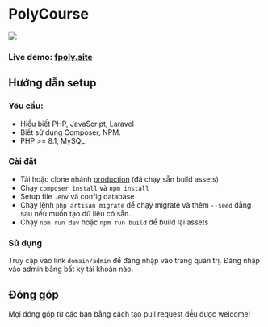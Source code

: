 # PolyCourse

![](https://user-images.githubusercontent.com/56961917/205668331-1bbf26f1-b5b6-4b1a-bbb8-903b1783d054.png)

### Live demo: **[fpoly.site](https://fpoly.site)**

## Hướng dẫn setup

### Yêu cầu:

- Hiểu biết PHP, JavaScript, Laravel
- Biết sử dụng Composer, NPM.
- PHP >= 8.1, MySQL.

### Cài đặt

- Tải hoặc clone nhánh [production](https://github.com/datlechin/PolyCourse/tree/production) (đã chạy sẵn build assets)
- Chạy `composer install` và `npm install`
- Setup file `.env` và config database
- Chạy lệnh `php artisan migrate` để chạy migrate và thêm `--seed` đằng sau nếu muốn tạo dữ liệu có sẵn.
- Chạy `npm run dev` hoặc `npm run build` để build lại assets

### Sử dụng

Truy cập vào link `domain/admin` để đăng nhập vào trang quản trị.
Đăng nhập vào admin bằng bất kỳ tài khoản nào.

## Đóng góp

Mọi đóng góp từ các bạn bằng cách tạo pull request đều được welcome!
